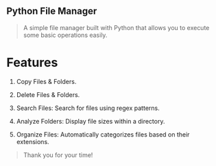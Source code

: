 ## Python File Manager

> A simple file manager built with Python that allows you to execute some basic operations easily.

# Features

1. Copy Files & Folders.

2. Delete Files & Folders.

3. Search Files: Search for files using regex patterns.

4. Analyze Folders: Display file sizes within a directory.

5. Organize Files: Automatically categorizes files based on their extensions.

> Thank you for your time! 

